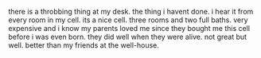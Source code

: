 there is a throbbing thing at my desk. the thing i havent done. i hear it from every room in my cell. its a nice cell. three rooms and two full baths. very expensive and i know my parents loved me since they bought me this cell before i was even born. they did well when they were alive. not great but well. better than my friends at the well-house. 
